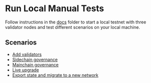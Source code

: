# Run Local Manual Tests

Follow instructions in the [docs](./docs) folder to start a local testnet with three validator nodes
and test different scenarios on your local machine.

## Scenarios

- [Add validators](./docs/add_validators.md)
- [Sidechain governance](./docs/sidechain_governance.md)
- [Mainchain governance](./docs/mainchain_governance.md)
- [Live upgrade](./docs/sidechain_governance.md)
- [Export state and migrate to a new network](./docs/export_migrate.md)
